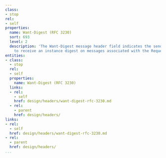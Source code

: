 ```yaml
---
class:
- stop
rel:
- self
properties:
  name: Want-Digest (RFC 3230)
  sort: 693
  level: 2
  description: 'The Want-Digest message header field indicates the sender''s desire
    to receive an instance digest on messages associated with the Request-URI. '
entities:
- class:
  - stop
  rel:
  - self
  properties:
    name: Want-Digest (RFC 3230)
  links:
  - rel:
    - self
    href: design/headers/want-digest-rfc-3230.md
  - rel:
    - parent
    href: design/headers/
links:
- rel:
  - self
  href: design/headers/want-digest-rfc-3230.md
- rel:
  - parent
  href: design/headers/
...
```

